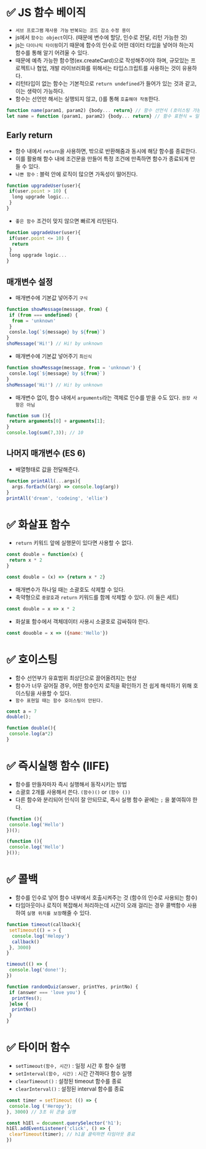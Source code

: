 # ✅ JS 함수 베이직
* `서브 프로그램` `재사용 가능` `반복되는 코드 감소` `수정 용이`
* js에서 `함수는 object`이다. (때문에 변수에 할당, 인수로 전달, 리턴 가능한 것)
* js는 `다이나믹 타이핑`이기 때문에 함수의 인수로 어떤 데이터 타입을 넣어야 하는지 함수를 통해 알기 어려울 수 있다.
* 때문에 예측 가능한 함수명(ex.createCard)으로 작성해주어야 하며, 규모있는 프로젝트나 협업, 개발 라이브러화를 위해서는 타입스크립트를 사용하는 것이 유용하다.
* 리턴타입이 없는 함수는 기본적으로 `return undefined`가 들어가 있는 것과 같고, 이는 생략이 가능하다.
* 함수는 선언만 해서는 실행되지 않고, ()를 통해 `호출해야 작동`한다. 
```js
function name(param1, param2) {body... return} // 함수 선언식 (호이스팅 가능)
let name = function (param1, param2) {body... return} // 함수 표현식 = 일급 함수 (할당된 이후부터 호출 가능)
```
## Early return
* 함수 내에서 `return`을 사용하면, 밖으로 반환해줌과 동시에 해당 함수를 종료한다.
* 이를 활용해 함수 내에 조건문을 만들어 특정 조건에 만족하면 함수가 종료되게 만들 수 있다.
* `나쁜 함수` : 블럭 안에 로직이 많으면 가독성이 떨어진다.
```js
function upgradeUser(user){
 if(user.point > 10) {
  long upgrade logic...
 }
}
```
* `좋은 함수` 조건이 맞지 않으면 빠르게 리턴된다.
```js
function upgradeUser(user){
 if(user.point <= 10) {
  return
 }
 long upgrade logic...
}
```
## 매개변수 설정
* 매개변수에 기본값 넣어주기 `구식`
```js
function showMessage(message, from) {
 if (from === undefined) {
  from = 'unknown'
 }
 consle.log(`${message} by ${from}`)
}
shoMessage('Hi!') // Hi! by unknown
```
* 매개변수에 기본값 넣어주기 `최신식`
```js
function showMessage(message, from = 'unknown') {
 consle.log(`${message} by ${from}`)
}
shoMessage('Hi!') // Hi! by unknown
```
* 매개변수 없이, 함수 내에서 `arguments`라는 객체로 인수를 받을 수도 있다. `권장 사항은 아님`
```js
function sum (){
 return arguments[0] + arguments[1];
}
console.log(sum(7,3)); // 10
```

## 나머지 매개변수 (ES 6)
* 배열형태로 값을 전달해준다.
```js
function printAll(...args){
  args.forEach((arg) => console.log(arg))
}
printAll('dream', 'codeing', 'ellie')
```

# ✅ 화살표 함수
* `return` 키워드 앞에 실행문이 있다면 사용할 수 없다.
```js
const double = function(x) {
 return x * 2
}
```
```js
const double = (x) => {return x * 2}
```
* 매개변수가 하나일 때는 소괄호도 삭제할 수 있다.
* 축약형으로 `중괄호`과 `return` 키워드를 함께 삭제할 수 있다. (이 둘은 세트)
```js
const double = x => x * 2
```
* 화살표 함수에서 객체데이터 사용시 소괄호로 감싸줘야 한다.
```js
const douoble = x => ({name:'Hello'})
```

# ✅ 호이스팅
* 함수 선언부가 유효범위 최상단으로 끌어올려지는 현상
* 함수가 너무 길어질 경우, 어떤 함수인지 로직을 확인하기 전 쉽게 해석하기 위해 호이스팅을 사용할 수 있다.
* `함수 표현일 때는 함수 호이스팅이 안된다.`
```js
const a = 7
double();

function double(){
 console.log(a*2)
}
```

# ✅ 즉시실행 함수 (IIFE)
* 함수를 만들자마자 즉시 실행해서 동작시키는 방법
* 소괄호 2개를 사용해서 쓴다. `(함수)()`  or `(함수 ())`
* 다른 함수와 분리되어 인식이 잘 안되므로, 즉시 실행 함수 끝에는 `;` 을 붙여줘야 한다.
```js
(function (){
 console.log('Hello')
})();
```
```js
(function (){
 console.log('Hello')
}());
```

# ✅ 콜백
* 함수를 인수로 넣어 함수 내부에서 호출시켜주는 것 (함수의 인수로 사용되는 함수)
* 타임아웃이나 로직이 복잡해서 처리하는데 시간이 오래 걸리는 경우 콜백함수 사용하여 `실행 위치를 보장`해줄 수 있다.
```js
function timeout(callback){
 setTimeout(() = > {
  console.log('Helopy')
  callback()
 }, 3000)
}

timeout(() => {
 console.log('done!');
})
```
``` js
function randomQuiz(answer, printYes, printNo) {
 if (answer === 'love you') {
  printYes();
 }else {
  printNo()
 }
}
```

# ✅ 타이머 함수
* `setTimeout(함수, 시간)` : 일정 시간 후 함수 실행
* `setInterval(함수, 시간)` : 시간 간격마다 함수 실행
* `clearTimeout()`  : 설정된 timeout 함수를 종료
* `clearInterval()` : 설정된 interval 함수를 종료
```js
const timer = setTimeout (() => {
 console.log ('Heropy');
}, 3000) // 3초 뒤 콘솔 실행

const h1El = document.querySelector('h1');
h1El.addEventListener('click', () => {
 clearTimeout(timer); // h1을 클릭하면 타임아웃 종료
})
```
